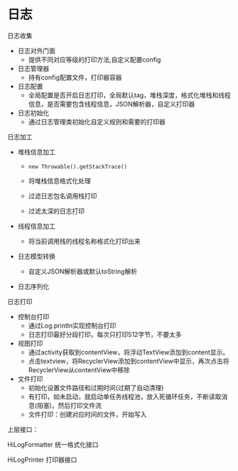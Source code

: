 # 日志

日志收集

- 日志对外门面
  - 提供不同对应等级的打印方法,自定义配置config
- 日志管理器
  - 持有config配置文件，打印器容器
- 日志配置
  - 全局配置是否开启日志打印，全局默认tag，堆栈深度，格式化堆栈和线程信息，是否需要包含线程信息，JSON解析器，自定义打印器
- 日志初始化
  - 通过日志管理类初始化自定义规则和需要的打印器

日志加工

- 堆栈信息加工

  - ```
    new Throwable().getStackTrace()
    ```

  - 将堆栈信息格式化处理

  - 过滤日志包名调用栈打印

  - 过滤太深的日志打印

- 线程信息加工

  - 将当前调用栈的线程名称格式化打印出来

- 日志模型转换

  - 自定义JSON解析器或默认toString解析

- 日志序列化

日志打印

- 控制台打印
  - 通过Log.println实现控制台打印
  - 日志打印最好分段打印，每次只打印512字节，不要太多
- 视图打印
  - 通过activity获取到contentView，将浮动TextView添加到content显示。
  - 点击textview，将RecyclerView添加到contentView中显示，再次点击将RecyclerView从contentView中移除
- 文件打印
  - 初始化设置文件路径和过期时间(过期了自动清理)
  - 有打印，如未启动，就启动单任务线程池，放入死循环任务，不断读取消息(阻塞)，然后打印文件流
  - 文件打印：创建对应时间的文件，开始写入





上层接口：

HiLogFormatter 统一格式化接口

HiLogPrinter 打印器接口






